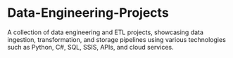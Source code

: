 # Data-Engineering-Projects
A collection of data engineering and ETL projects, showcasing data ingestion, transformation, and storage pipelines using various technologies such as Python, C#, SQL, SSIS, APIs, and cloud services.
